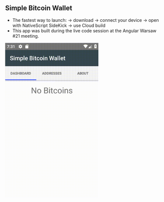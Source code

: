 ## Simple Bitcoin Wallet
* The fastest way to launch: 
  -> download 
    -> connect your device 
      -> open with NativeScript SideKick 
        -> use Cloud build
* This app was built during the live code session at the Angular Warsaw #21 meeting.

<img src="simple_btc_wallet.gif" height="500">
